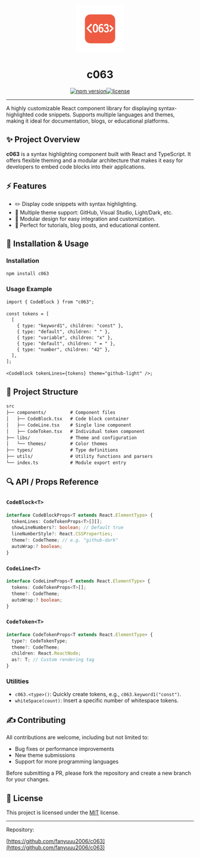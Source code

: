 <div align="center">
    <picture>
      <img alt="icon" src="./public/icon.png" height="128">
    </picture>
  <h1>c063</h1>

<div style="display: flex; justify-content: center">
<a href="https://www.npmjs.com/package/c063"><img alt="npm version" src="https://img.shields.io/npm/v/c063"></a>
<a href="./LICENSE"><img alt="license" src="https://img.shields.io/npm/l/c063.svg"></a></div>
</div>

---

A highly customizable React component library for displaying syntax-highlighted code snippets. Supports multiple languages and themes, making it ideal for documentation, blogs, or educational platforms.

## ✨ Project Overview

**c063** is a syntax highlighting component built with React and TypeScript. It offers flexible theming and a modular architecture that makes it easy for developers to embed code blocks into their applications.

## ⚡️ Features

- ✏️ Display code snippets with syntax highlighting.
- 🌟 Multiple theme support: GitHub, Visual Studio, Light/Dark, etc.
- 🔄 Modular design for easy integration and customization.
- 📖 Perfect for tutorials, blog posts, and educational content.

## 🚀 Installation & Usage

### Installation

```bash
npm install c063
```

### Usage Example

```tsx
import { CodeBlock } from "c063";

const tokens = [
  [
    { type: "keyword1", children: "const" },
    { type: "default", children: " " },
    { type: "variable", children: "x" },
    { type: "default", children: " = " },
    { type: "number", children: "42" },
  ],
];

<CodeBlock tokenLines={tokens} theme="github-light" />;
```

## 📂 Project Structure

```txt
src
├── components/         # Component files
│   ├── CodeBlock.tsx   # Code block container
│   ├── CodeLine.tsx    # Single line component
│   ├── CodeToken.tsx   # Individual token component
├── libs/               # Theme and configuration
│   └── themes/         # Color themes
├── types/              # Type definitions
├── utils/              # Utility functions and parsers
└── index.ts            # Module export entry
```

## 🔍 API / Props Reference

### `CodeBlock<T>`

```ts
interface CodeBlockProps<T extends React.ElementType> {
  tokenLines: CodeTokenProps<T>[][];
  showLineNumbers?: boolean; // Default true
  lineNumberStyle?: React.CSSProperties;
  theme?: CodeTheme; // e.g. "github-dark"
  autoWrap:? boolean;
}
```

### `CodeLine<T>`

```ts
interface CodeLineProps<T extends React.ElementType> {
  tokens: CodeTokenProps<T>[];
  theme?: CodeTheme;
  autoWrap:? boolean;
}
```

### `CodeToken<T>`

```ts
interface CodeTokenProps<T extends React.ElementType> {
  type?: CodeTokenType;
  theme?: CodeTheme;
  children: React.ReactNode;
  as?: T; // Custom rendering tag
}
```

### Utilities

- `c063.<type>()`: Quickly create tokens, e.g., `c063.keyword1("const")`.
- `whiteSpace(count)`: Insert a specific number of whitespace tokens.

## ✍️ Contributing

All contributions are welcome, including but not limited to:

- Bug fixes or performance improvements
- New theme submissions
- Support for more programming languages

Before submitting a PR, please fork the repository and create a new branch for your changes.

## 📄 License

This project is licensed under the [MIT](./LICENSE) license.

---

Repository:

[https://github.com/fanyuuu2006/c063](https://github.com/fanyuuu2006/c063)

